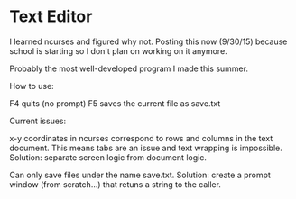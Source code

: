 Text Editor
===========

I learned ncurses and figured why not.
Posting this now (9/30/15) because school is starting
so I don't plan on working on it anymore.

Probably the most well-developed program I made this summer.

How to use:

F4 quits (no prompt)
F5 saves the current file as save.txt

Current issues:

x-y coordinates in ncurses correspond to rows and columns in
the text document.  This means tabs are an issue and text
wrapping is impossible.  Solution: separate screen logic
from document logic.

Can only save files under the name save.txt.  Solution: create
a prompt window (from scratch...) that retuns a string to the
caller.
